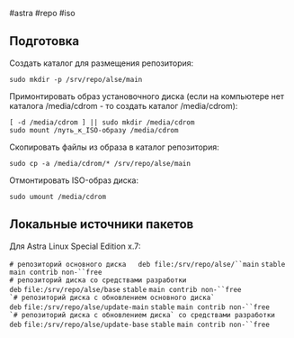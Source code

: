 #astra #repo #iso

## Подготовка

Создать каталог для размещения репозитория:

```
sudo mkdir -p /srv/repo/alse/main
```
Примонтировать образ установочного диска (если на компьютере нет каталога /media/cdrom - то создать каталог /media/cdrom):

```
[ -d /media/cdrom ] || sudo mkdir /media/cdrom  
sudo mount /путь_к_ISO-образу /media/cdrom
```

Скопировать файлы из образа в каталог репозитория:

```
sudo cp -a /media/cdrom/* /srv/repo/alse/main
```

Отмонтировать ISO-образ диска:

```
sudo umount /media/cdrom
```
## Локальные источники пакетов

Для Astra Linux Special Edition x.7:

`# репозиторий основного диска   deb file:/srv/repo/alse/``main` `stable main contrib non-``free`  
`# репозиторий диска со средствами разработки`  
`deb` `file:/srv/repo/alse/base` `stable` `main contrib non-``free`  
`` `# репозиторий диска с обновлением основного диска`   deb `` `file:/srv/repo/alse/update-main` `stable` `main contrib non-``free`  
`` `# репозиторий диска с обновлением диска` со средствами разработки   deb `` `file:/srv/repo/alse/update-base` `stable` `main contrib non-``free`